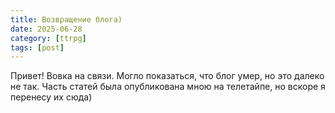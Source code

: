 ```yaml
---
title: Возвращение блога)
date: 2025-06-28
category: [ttrpg]
tags: [post]
---
```


Привет!
Вовка на связи. 
Могло показаться, что блог умер, но это далеко не так. Часть статей была опубликована мною на телетайпе, но вскоре я перенесу их сюда)

